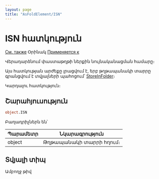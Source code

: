 ```yaml
---
layout: page
title: "AsFoldElement/ISN"
---
```



# ISN հատկություն
[См. также](../AsFoldElement.md) Օրինակ [Применяется к](../AsFoldElement.md)

Վերադարձնում փաստաթղթի ներքին նույնականացման համարը։

Այս հատկության արժեքը լրացվում է, երբ թղթապանակի տարրը գրանցվում է տվյալների պահոցում՝ [StoreInFolder](../ASDOC/StoreInFolder.md)։

Կարդալու հատկություն։

## Շարահյուսություն

``` vb
object.ISN
```

Բաղադրիչներն են՝

| Պարամետր | Նկարագրություն |
|--|--|
| object | Թղթապանակի տարրի հղում։ |


## Տվյալի տիպ

Ամբողջ թիվ


